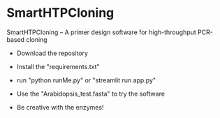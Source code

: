 # SmartHTPCloning
SmartHTPCloning – A primer design software for high-throughput PCR-based cloning


- Download the repository
- Install the "requirements.txt"
- run "python runMe.py" or "streamlit run app.py"


- Use the "Arabidopsis_test.fasta" to try the software
- Be creative with the enzymes!
